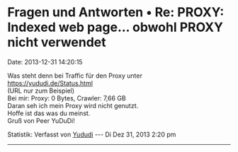 Fragen und Antworten • Re: PROXY: Indexed web page\... obwohl PROXY nicht verwendet
===================================================================================

Date: 2013-12-31 14:20:15

Was steht denn bei Traffic für den Proxy unter\
<https://yududi.de/Status.html>\
(URL nur zum Beispiel)\
Bei mir: Proxy: 0 Bytes, Crawler: 7,66 GB\
Daran seh ich mein Proxy wird nicht genutzt.\
Hoffe ist das was du meinst.\
Gruß von Peer YuDuDi!

Statistik: Verfasst von
[Yududi](http://forum.yacy-websuche.de/memberlist.php?mode=viewprofile&u=9077)
--- Di Dez 31, 2013 2:20 pm

------------------------------------------------------------------------

